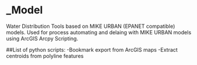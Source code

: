 # _Model
Water Distribution Tools based on MIKE URBAN (EPANET compatible) models. Used for process automating and delaing with MIKE URBAN models using ArcGIS Arcpy Scripting.

##List of python scripts:
-Bookmark export from ArcGIS maps
-Extract centroids from polyline features
